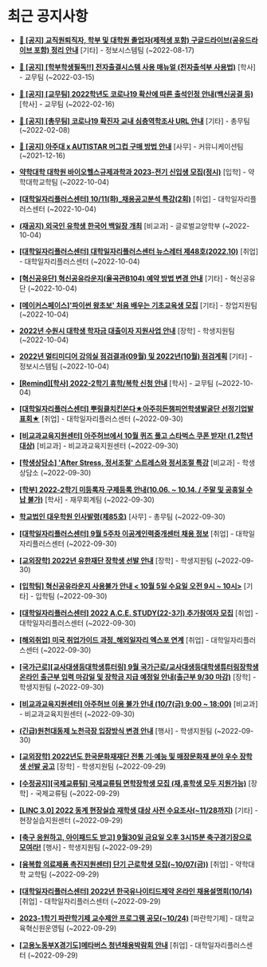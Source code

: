 # 최근 공지사항

* **[📌 [공지] 교직원퇴직자, 학부 및 대학원 졸업자(제적생 포함) 구글드라이브(공유드라이브 포함) 정리 안내](http://ajou.ac.kr/kr/ajou/notice.do?mode=view&amp;articleNo=202858&amp;article.offset=0&amp;articleLimit=30)**
 [기타] - 정보시스템팀 (~2022-08-17)

* **[📌 [공지] [학부학생필독!!] 전자출결시스템 사용 매뉴얼 (전자출석부 사용법)](http://ajou.ac.kr/kr/ajou/notice.do?mode=view&amp;articleNo=192571&amp;article.offset=0&amp;articleLimit=30)**
 [학사] - 교무팀 (~2022-03-15)

* **[📌 [공지] [교무팀] 2022학년도 코로나19 확산에 따른 출석인정 안내(백신공결 등)](http://ajou.ac.kr/kr/ajou/notice.do?mode=view&amp;articleNo=180913&amp;article.offset=0&amp;articleLimit=30)**
 [학사] - 교무팀 (~2022-02-16)

* **[📌 [공지] [총무팀] 코로나19 확진자 교내 심층역학조사 URL 안내](http://ajou.ac.kr/kr/ajou/notice.do?mode=view&amp;articleNo=180493&amp;article.offset=0&amp;articleLimit=30)**
 [기타] - 총무팀 (~2022-02-08)

* **[📌 [공지] 아주대 x AUTISTAR 머그컵 구매 방법 안내](http://ajou.ac.kr/kr/ajou/notice.do?mode=view&amp;articleNo=147976&amp;article.offset=0&amp;articleLimit=30)**
 [사무] - 커뮤니케이션팀 (~2021-12-16)

* **[약학대학 대학원 바이오헬스규제과학과 2023-전기 신입생 모집(정시)](http://ajou.ac.kr/kr/ajou/notice.do?mode=view&amp;articleNo=204593&amp;article.offset=0&amp;articleLimit=30)**
 [입학] - 약학대학교학팀 (~2022-10-04)

* **[[대학일자리플러스센터] 10/11(화)_채용공고분석 특강(2회)](http://ajou.ac.kr/kr/ajou/notice.do?mode=view&amp;articleNo=204590&amp;article.offset=0&amp;articleLimit=30)**
 [취업] - 대학일자리플러스센터 (~2022-10-04)

* **[(재공지) 외국인 유학생 한국어 백일장 개최](http://ajou.ac.kr/kr/ajou/notice.do?mode=view&amp;articleNo=204585&amp;article.offset=0&amp;articleLimit=30)**
 [비교과] - 글로벌교양학부 (~2022-10-04)

* **[[대학일자리플러스센터] 대학일자리플러스센터 뉴스레터 제48호(2022.10)](http://ajou.ac.kr/kr/ajou/notice.do?mode=view&amp;articleNo=204577&amp;article.offset=0&amp;articleLimit=30)**
 [취업] - 대학일자리플러스센터 (~2022-10-04)

* **[[혁신공유단] 혁신공유라운지(율곡관B104) 예약 방법 변경 안내](http://ajou.ac.kr/kr/ajou/notice.do?mode=view&amp;articleNo=204576&amp;article.offset=0&amp;articleLimit=30)**
 [기타] - 혁신공유단 (~2022-10-04)

* **[[메이커스페이스]&#x27;파이썬 왕초보&#x27; 처음 배우는 기초교육생 모집](http://ajou.ac.kr/kr/ajou/notice.do?mode=view&amp;articleNo=204574&amp;article.offset=0&amp;articleLimit=30)**
 [기타] - 창업지원팀 (~2022-10-04)

* **[2022년 수원시 대학생 학자금 대출이자 지원사업 안내](http://ajou.ac.kr/kr/ajou/notice.do?mode=view&amp;articleNo=204567&amp;article.offset=0&amp;articleLimit=30)**
 [장학] - 학생지원팀 (~2022-10-04)

* **[2022년 멀티미디어 강의실 점검결과(09월) 및 2022년(10월) 점검계획](http://ajou.ac.kr/kr/ajou/notice.do?mode=view&amp;articleNo=204564&amp;article.offset=0&amp;articleLimit=30)**
 [기타] - 정보시스템팀 (~2022-10-04)

* **[[Remind][학사] 2022-2학기 휴학/복학 신청 안내](http://ajou.ac.kr/kr/ajou/notice.do?mode=view&amp;articleNo=204563&amp;article.offset=0&amp;articleLimit=30)**
 [학사] - 교무팀 (~2022-10-04)

* **[[대학일자리플러스센터] 뿌링클치킨쏜다★아주히든챔피언학생발굴단 선정기업발표회★](http://ajou.ac.kr/kr/ajou/notice.do?mode=view&amp;articleNo=204547&amp;article.offset=0&amp;articleLimit=30)**
 [취업] - 대학일자리플러스센터 (~2022-09-30)

* **[[비교과교육지원센터] 아주허브에서 10월 퀴즈 풀고 스타벅스 쿠폰 받자! (1,2학년 대상)](http://ajou.ac.kr/kr/ajou/notice.do?mode=view&amp;articleNo=204546&amp;article.offset=0&amp;articleLimit=30)**
 [비교과] - 비교과교육지원센터 (~2022-09-30)

* **[[학생상담소] &#x27;After Stress, 정서조절&#x27; 스트레스와 정서조절 특강](http://ajou.ac.kr/kr/ajou/notice.do?mode=view&amp;articleNo=204541&amp;article.offset=0&amp;articleLimit=30)**
 [비교과] - 학생상담소 (~2022-09-30)

* **[[학부] 2022-2학기 미등록자 구제등록 안내(10.06. ~ 10.14. / 주말 및 공휴일 수납 불가)](http://ajou.ac.kr/kr/ajou/notice.do?mode=view&amp;articleNo=204536&amp;article.offset=0&amp;articleLimit=30)**
 [학사] - 재무회계팀 (~2022-09-30)

* **[학교법인 대우학원 인사발령(제85호)](http://ajou.ac.kr/kr/ajou/notice.do?mode=view&amp;articleNo=204535&amp;article.offset=0&amp;articleLimit=30)**
 [사무] - 총무팀 (~2022-09-30)

* **[[대학일자리플러스센터] 9월 5주차 이공계인력중개센터 채용 정보](http://ajou.ac.kr/kr/ajou/notice.do?mode=view&amp;articleNo=204530&amp;article.offset=0&amp;articleLimit=30)**
 [취업] - 대학일자리플러스센터 (~2022-09-30)

* **[[교외장학] 2022년 유한재단 장학생 선발 안내](http://ajou.ac.kr/kr/ajou/notice.do?mode=view&amp;articleNo=204526&amp;article.offset=0&amp;articleLimit=30)**
 [장학] - 학생지원팀 (~2022-09-30)

* **[[입학팀] 혁신공유라운지 사용불가 안내 &lt; 10월 5일 수요일 오전 9시 ~ 10시&gt;](http://ajou.ac.kr/kr/ajou/notice.do?mode=view&amp;articleNo=204506&amp;article.offset=0&amp;articleLimit=30)**
 [기타] - 입학팀 (~2022-09-30)

* **[[대학일자리플러스센터] 2022 A.C.E. STUDY(22-3기) 추가참여자 모집](http://ajou.ac.kr/kr/ajou/notice.do?mode=view&amp;articleNo=204497&amp;article.offset=0&amp;articleLimit=30)**
 [취업] - 대학일자리플러스센터 (~2022-09-30)

* **[[해외취업] 미국 취업가이드 과정_해외일자리 엑스포 연계](http://ajou.ac.kr/kr/ajou/notice.do?mode=view&amp;articleNo=204491&amp;article.offset=0&amp;articleLimit=30)**
 [취업] - 대학일자리플러스센터 (~2022-09-30)

* **[[국가근로][교사대생등대학생튜터링] 9월 국가근로/교사대생등대학생튜터링장학생 온라인 출근부 입력 마감일 및 장학금 지급 예정일 안내(출근부 9/30 마감)](http://ajou.ac.kr/kr/ajou/notice.do?mode=view&amp;articleNo=204490&amp;article.offset=0&amp;articleLimit=30)**
 [장학] - 학생지원팀 (~2022-09-30)

* **[[비교과교육지원센터] 아주허브 이용 불가 안내 (10/7(금) 9:00 ~ 18:00)](http://ajou.ac.kr/kr/ajou/notice.do?mode=view&amp;articleNo=204489&amp;article.offset=0&amp;articleLimit=30)**
 [비교과] - 비교과교육지원센터 (~2022-09-30)

* **[(긴급)원천대동제 노천극장 입장방식 변경 안내](http://ajou.ac.kr/kr/ajou/notice.do?mode=view&amp;articleNo=204488&amp;article.offset=0&amp;articleLimit=30)**
 [행사] - 학생지원팀 (~2022-09-30)

* **[[교외장학] 2022년도 한국문화재재단 전통 기·예능 및 매장문화재 분야 우수 장학생 선발 공고](http://ajou.ac.kr/kr/ajou/notice.do?mode=view&amp;articleNo=204479&amp;article.offset=0&amp;articleLimit=30)**
 [장학] - 학생지원팀 (~2022-09-29)

* **[[수정공지][국제교류팀] 국제교류팀 면학장학생 모집 (재,휴학생 모두 지원가능)](http://ajou.ac.kr/kr/ajou/notice.do?mode=view&amp;articleNo=204477&amp;article.offset=0&amp;articleLimit=30)**
 [장학] - 국제교류팀 (~2022-09-29)

* **[[LINC 3.0] 2022 동계 현장실습 재학생 대상 사전 수요조사(~11/28까지)](http://ajou.ac.kr/kr/ajou/notice.do?mode=view&amp;articleNo=204473&amp;article.offset=0&amp;articleLimit=30)**
 [기타] - 현장실습지원센터 (~2022-09-29)

* **[[축구 응원하고, 아이패드도 받고] 9월30일 금요일 오후 3시15분 축구경기장으로 모여라!](http://ajou.ac.kr/kr/ajou/notice.do?mode=view&amp;articleNo=204472&amp;article.offset=0&amp;articleLimit=30)**
 [행사] - 학생지원팀 (~2022-09-29)

* **[[융복합 의료제품 촉진지원센터] 단기 근로학생 모집(~10/07(금))](http://ajou.ac.kr/kr/ajou/notice.do?mode=view&amp;articleNo=204471&amp;article.offset=0&amp;articleLimit=30)**
 [취업] - 약학대학 교학팀 (~2022-09-29)

* **[[대학일자리플러스센터] 2022년 한국유나이티드제약 온라인 채용설명회(10/14)](http://ajou.ac.kr/kr/ajou/notice.do?mode=view&amp;articleNo=204470&amp;article.offset=0&amp;articleLimit=30)**
 [취업] - 대학일자리플러스센터 (~2022-09-29)

* **[2023-1학기 파란학기제 교수제안 프로그램 공모(~10/24)](http://ajou.ac.kr/kr/ajou/notice.do?mode=view&amp;articleNo=204469&amp;article.offset=0&amp;articleLimit=30)**
 [파란학기제] - 대학교육혁신원운영팀 (~2022-09-29)

* **[[고용노동부X경기도]메타버스 청년채용박람회 안내](http://ajou.ac.kr/kr/ajou/notice.do?mode=view&amp;articleNo=204462&amp;article.offset=0&amp;articleLimit=30)**
 [취업] - 대학일자리플러스센터 (~2022-09-29)
